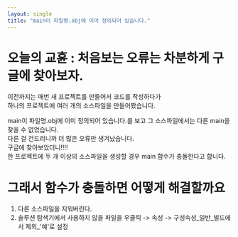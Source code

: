 ```yaml
---
layout: single
title: "main이 파일명.obj에 이미 정의되어 있습니다."
---
```


# 오늘의 교휸 : 처음보는 오류는 차분하게 구글에 찾아보자.

이전까지는 매번 새 프로젝트를 만들어서 코드를 작성하다가   
하나의 프로젝트에 여러 개의 소스파일을 만들어봤습니다. 

main이 파일명.obj에 이미 정의되어 있습니다.를 보고 그 소스파일에서는 다른 main을 찾을 수 없었습니다.   
다른 걸 건드리니까 더 많은 오류만 생겨났습니다.   
구글에 찾아보았더니!!!!   
한 프로젝트에 두 개 이상의 소스파일을 생성할 경우 main 함수가 충돌한다고 합니다.   

# 그래서 함수가 충돌하면 어떻게 해결할까요

1. 다른 소스파일을 지워버린다.   
2. 솔루션 탐색기에서 사용하지 않을 파일을 우클릭 -> 속성 -> 구성속성_일반_빌드에서 제외_'예'로 설정
